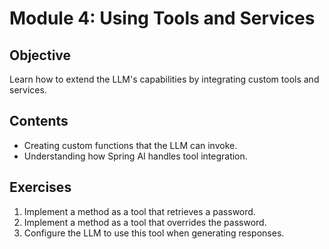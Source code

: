 # Module 4: Using Tools and Services

## Objective
Learn how to extend the LLM's capabilities by integrating custom tools and services.

## Contents
- Creating custom functions that the LLM can invoke.
- Understanding how Spring AI handles tool integration.

## Exercises
1. Implement a method as a tool that retrieves a password.
2. Implement a method as a tool that overrides the password.
3. Configure the LLM to use this tool when generating responses.
